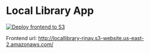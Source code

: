 # Local Library App
[![Deploy frontend to S3](https://github.com/rjnay1984/LocalLibrary/actions/workflows/frontend-deploy.yml/badge.svg)](https://github.com/rjnay1984/LocalLibrary/actions/workflows/frontend-deploy.yml)

Frontend url: http://locallibrary-rjnay.s3-website.us-east-2.amazonaws.com/